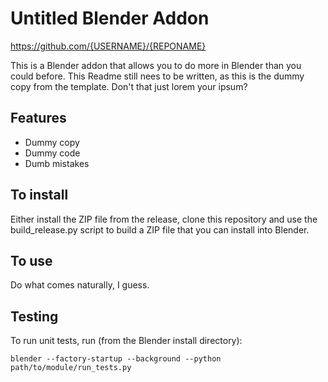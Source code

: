 # Untitled Blender Addon

https://github.com/{USERNAME}/{REPONAME}

This is a Blender addon that allows you to do more in Blender than you could before.
This Readme still nees to be written, as this is the dummy copy from the template.
Don't that just lorem your ipsum?

## Features

* Dummy copy
* Dummy code
* Dumb mistakes

## To install

Either install the ZIP file from the release, clone this repository and use the
build_release.py script to build a ZIP file that you can install into Blender.

## To use

Do what comes naturally, I guess.

## Testing

To run unit tests, run (from the Blender install directory):

```shell
blender --factory-startup --background --python path/to/module/run_tests.py
```
